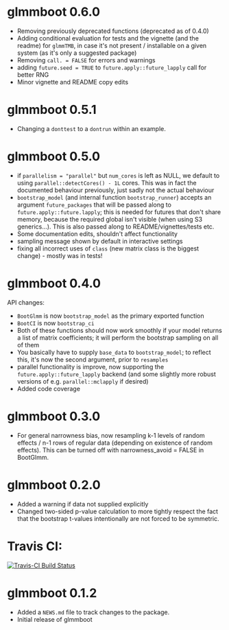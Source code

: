 # glmmboot 0.6.0

* Removing previously deprecated functions (deprecated as of 0.4.0)
* Adding conditional evaluation for tests and the vignette (and the readme)
  for `glmmTMB`, in case it's not present / installable on a given system (as
  it's only a suggested package)
* Removing `call. = FALSE` for errors and warnings
* adding `future.seed = TRUE` to `future.apply::future_lapply` call for better RNG
* Minor vignette and README copy edits

# glmmboot 0.5.1

* Changing a `donttest` to a `dontrun` within an example.

# glmmboot 0.5.0

* if `parallelism = "parallel"` but `num_cores` is left as NULL, we default to using `parallel::detectCores() - 1L` cores. This was in fact the documented behaviour previously, just sadly not the actual behaviour
* `bootstrap_model` (and internal function `bootstrap_runner`) accepts an argument `future_packages` that will be passed along to `future.apply::future.lapply`; this is needed for futures that don't share memory, because the required global isn't visible (when using S3 generics...). This is also passed along to README/vignettes/tests etc.
* Some documentation edits, shouldn't affect functionality
* sampling message shown by default in interactive settings
* fixing all incorrect uses of `class` (new matrix class is the biggest change) - mostly was in tests!

# glmmboot 0.4.0

API changes:

* `BootGlmm` is now `bootstrap_model` as the primary exported function
* `BootCI` is now `bootstrap_ci`
* Both of these functions should now work smoothly if your model returns a list of matrix coefficients; it will perform the bootstrap sampling on all of them
* You basically have to supply `base_data` to `bootstrap_model`; to reflect this, it's now the second argument, prior to `resamples`
* parallel functionality is improve, now supporting the `future.apply::future_lapply` backend (and some slightly more robust versions of e.g. `parallel::mclapply` if desired)
* Added code coverage

# glmmboot 0.3.0

* For general narrowness bias, now resampling k-1 levels of random effects / n-1 rows of regular data (depending on existence of random effects). This can be turned off with narrowness_avoid = FALSE in BootGlmm.

# glmmboot 0.2.0

* Added a warning if data not supplied explicitly
* Changed two-sided p-value calculation to more tightly respect the fact that the bootstrap t-values
  intentionally are not forced to be symmetric.

# Travis CI:
[![Travis-CI Build Status](https://travis-ci.org/ColmanHumphrey/glmmboot.svg?branch=master)](https://travis-ci.org/ColmanHumphrey/glmmboot)

# glmmboot 0.1.2

* Added a `NEWS.md` file to track changes to the package.
* Initial release of glmmboot

